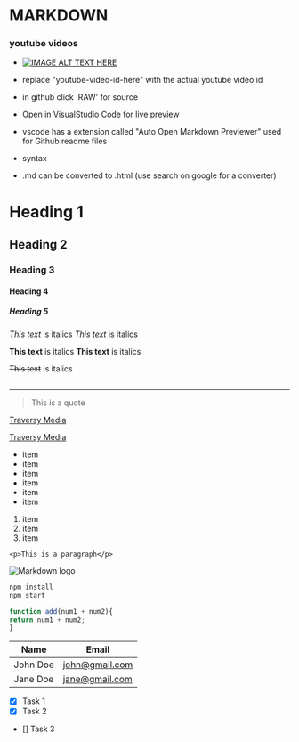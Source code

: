 # MARKDOWN

### youtube videos
- [![IMAGE ALT TEXT HERE](https://img.youtube.com/vi/youtube-video-id-here/0.jpg)](https://www.youtube.com/watch?v=youtube-video-id-here)
- replace "youtube-video-id-here" with the actual youtube video id

- in github click 'RAW' for source
- Open in VisualStudio Code for live preview
- vscode has a extension called "Auto Open Markdown Previewer" used for Github readme files
- syntax
- .md can be converted to .html (use search on google for a converter)

<!-- Headings -->

# Heading 1

## Heading 2

### Heading 3

#### Heading 4

##### Heading 5

<!-- Italics -->

_This text_ is italics
_This text_ is italics

<!-- Strong -->

**This text** is italics
**This text** is italics

<!-- Strikethrough -->

~~This text~~ is italics

## <!-- Horizontal rule -->

---

<!-- Blockquote -->

> This is a quote

<!-- Links -->

[Traversy Media](htt://www.traversymedia.com)

<!-- Link with custom tooltip text -->

[Traversy Media](htt://www.traversymedia.com "Traversy Media")

<!-- UL -->

- item
- item
- item
- item
- item
- item

<!-- OL -->

1. item
1. item
1. item

<!-- inline code block -->

`<p>This is a paragraph</p>`

<!-- image -->

![Markdown logo](https://markdown-here.com/img/icon256.png)

<!-- GIT specific -->

```bash
npm install
npm start
```

```javascript
function add(num1 + num2){
return num1 + num2;
}
```

<!-- tables -->

| Name     | Email          |
| -------- | -------------- |
| John Doe | john@gmail.com |
| Jane Doe | jane@gmail.com |

<!-- task lists -->

- [x] Task 1
- [x] Task 2
- [] Task 3
  ​
